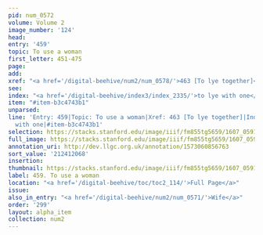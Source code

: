 ```yaml
---
pid: num_0572
volume: Volume 2
image_number: '124'
head:
entry: '459'
topic: To use a woman
first_letter: 451-475
page:
add:
xref: "<a href='/digital-beehive/num2/num_0578/'>463 [To lye together]</a>"
see:
index: "<a href='/digital-beehive/index3/index_2335/'>to lye with one</a>"
item: "#item-b3c4743b1"
unparsed:
line: 'Entry: 459|Topic: To use a woman|Xref: 463 [To lye together]|Index: to lye
  with one|#item-b3c4743b1'
selection: https://stacks.stanford.edu/image/iiif/fm855tg5659/1607_0591/916,2068,2805,253/full/0/default.jpg
full_image: https://stacks.stanford.edu/image/iiif/fm855tg5659/1607_0591/full/full/0/default.jpg
annotation_uri: http://dev.llgc.org.uk/annotation/1573060856763
sort_value: '212412068'
insertion:
thumbnail: https://stacks.stanford.edu/image/iiif/fm855tg5659/1607_0591/916,2068,600,180/250,/0/default.jpg
label: 459. To use a woman
location: "<a href='/digital-beehive/toc/toc2_114/'>Full Page</a>"
issue:
also_in_entry: "<a href='/digital-beehive/num2/num_0571/'>Wife</a>"
order: '299'
layout: alpha_item
collection: num2
---
```

